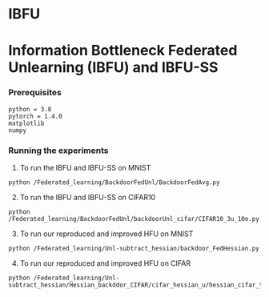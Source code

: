 # IBFU

# Information Bottleneck Federated Unlearning (IBFU) and IBFU-SS

### Prerequisites

```
python = 3.8
pytorch = 1.4.0
matplotlib
numpy
```

### Running the experiments

1. To run the IBFU and IBFU-SS on MNIST
```
python /Federated_learning/BackdoorFedUnl/BackdoorFedAvg.py
```

2. To run the IBFU and IBFU-SS on CIFAR10
```
python /Federated_learning/BackdoorFedUnl/backdoorUnl_cifar/CIFAR10_3u_10e.py
```

3. To run our reproduced and improved HFU on MNIST
```
python /Federated_learning/Unl-subtract_hessian/backdoor_FedHessian.py
```

4. To run our reproduced and improved HFU on CIFAR
```
python /Federated_learning/Unl-subtract_hessian/Hessian_backddor_CIFAR/cifar_hessian_u/hessian_cifar_temp.py
```